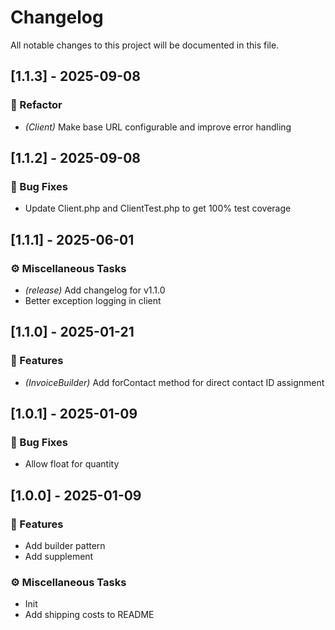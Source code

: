 # Changelog

All notable changes to this project will be documented in this file.

## [1.1.3] - 2025-09-08

### 🚜 Refactor

- _(Client)_ Make base URL configurable and improve error handling

## [1.1.2] - 2025-09-08

### 🐛 Bug Fixes

- Update Client.php and ClientTest.php to get 100% test coverage

## [1.1.1] - 2025-06-01

### ⚙️ Miscellaneous Tasks

- _(release)_ Add changelog for v1.1.0
- Better exception logging in client

## [1.1.0] - 2025-01-21

### 🚀 Features

- _(InvoiceBuilder)_ Add forContact method for direct contact ID assignment

## [1.0.1] - 2025-01-09

### 🐛 Bug Fixes

- Allow float for quantity

## [1.0.0] - 2025-01-09

### 🚀 Features

- Add builder pattern
- Add supplement

### ⚙️ Miscellaneous Tasks

- Init
- Add shipping costs to README

<!-- generated by git-cliff -->
